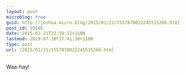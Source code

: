 ```yaml
---
layout: post
microblog: true
guid: http://joshua.micro.blog/2015/01/21/t557870022245515266.html
post_id: 39105
date: 2015-01-21T22:59:12+1100
lastmod: 2019-07-30T17:41:38+1100
type: post
url: /2015/01/21/t557870022245515266.html
---
```

Waa-hay!
